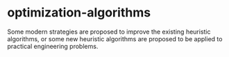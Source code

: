 # optimization-algorithms
Some modern strategies are proposed to improve the existing heuristic algorithms, or some new heuristic algorithms are proposed to be applied to practical engineering problems.
